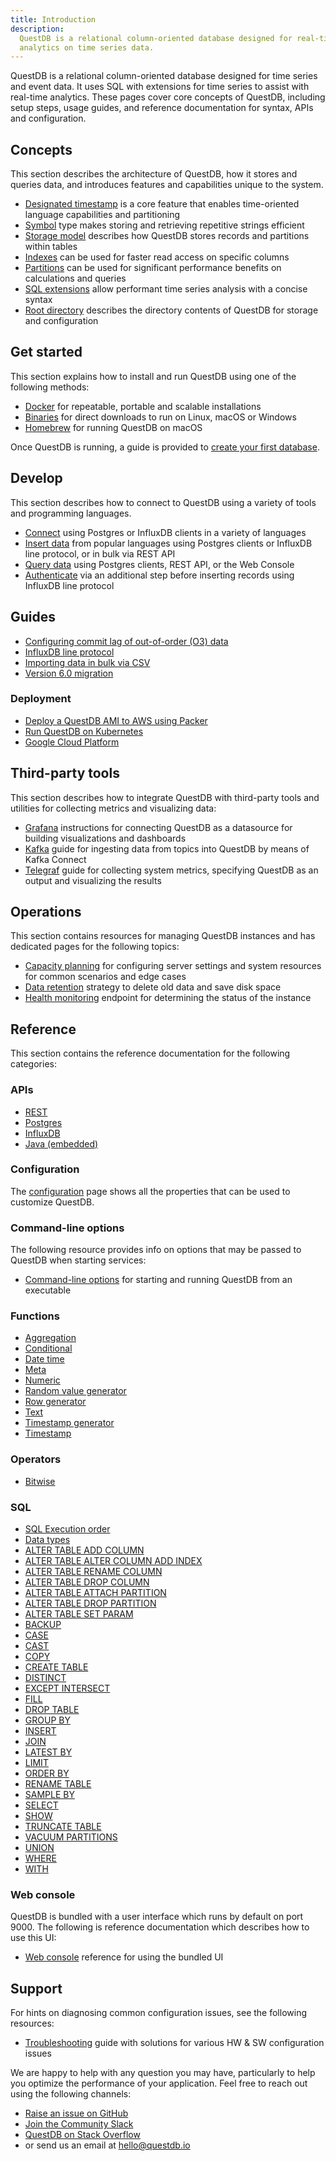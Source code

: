 ```yaml
---
title: Introduction
description:
  QuestDB is a relational column-oriented database designed for real-time
  analytics on time series data.
---
```


QuestDB is a relational column-oriented database designed for time series and
event data. It uses SQL with extensions for time series to assist with real-time
analytics. These pages cover core concepts of QuestDB, including setup steps,
usage guides, and reference documentation for syntax, APIs and configuration.

## Concepts

This section describes the architecture of QuestDB, how it stores and queries
data, and introduces features and capabilities unique to the system.

- [Designated timestamp](/docs/concept/designated-timestamp/) is a core feature
  that enables time-oriented language capabilities and partitioning
- [Symbol](/docs/concept/symbol/) type makes storing and retrieving repetitive
  strings efficient
- [Storage model](/docs/concept/storage-model/) describes how QuestDB stores
  records and partitions within tables
- [Indexes](/docs/concept/indexes/) can be used for faster read access on
  specific columns
- [Partitions](/docs/concept/partitions/) can be used for significant
  performance benefits on calculations and queries
- [SQL extensions](/docs/concept/sql-extensions/) allow performant time series
  analysis with a concise syntax
- [Root directory](/docs/concept/root-directory-structure/) describes the
  directory contents of QuestDB for storage and configuration

## Get started

This section explains how to install and run QuestDB using one of the following
methods:

- [Docker](/docs/get-started/docker/) for repeatable, portable and scalable
  installations
- [Binaries](/docs/get-started/binaries/) for direct downloads to run on Linux,
  macOS or Windows
- [Homebrew](/docs/get-started/homebrew/) for running QuestDB on macOS

Once QuestDB is running, a guide is provided to
[create your first database](/docs/get-started/first-database/).

## Develop

This section describes how to connect to QuestDB using a variety of tools and
programming languages.

- [Connect](/docs/develop/connect/) using Postgres or InfluxDB clients in a
  variety of languages
- [Insert data](/docs/develop/insert-data/) from popular languages using
  Postgres clients or InfluxDB line protocol, or in bulk via REST API
- [Query data](/docs/develop/query-data/) using Postgres clients, REST API, or
  the Web Console
- [Authenticate](/docs/develop/authenticate/) via an additional step before
  inserting records using InfluxDB line protocol

## Guides

- [Configuring commit lag of out-of-order (O3) data](/docs/guides/out-of-order-commit-lag/)
- [InfluxDB line protocol](/docs/guides/influxdb-line-protocol/)
- [Importing data in bulk via CSV](/docs/guides/importing-data/)
- [Version 6.0 migration](/docs/guides/v6-migration/)

### Deployment

- [Deploy a QuestDB AMI to AWS using Packer](/docs/guides/aws-packer/)
- [Run QuestDB on Kubernetes](/docs/guides/kubernetes/)
- [Google Cloud Platform](/docs/guides/google-cloud-platform/)

## Third-party tools

This section describes how to integrate QuestDB with third-party tools and
utilities for collecting metrics and visualizing data:

- [Grafana](/docs/third-party-tools/grafana/) instructions for connecting
  QuestDB as a datasource for building visualizations and dashboards
- [Kafka](/docs/third-party-tools/kafka/) guide for ingesting data from topics
  into QuestDB by means of Kafka Connect
- [Telegraf](/docs/third-party-tools/telegraf/) guide for collecting system
  metrics, specifying QuestDB as an output and visualizing the results

## Operations

This section contains resources for managing QuestDB instances and has dedicated
pages for the following topics:

- [Capacity planning](/docs/operations/capacity-planning/) for configuring
  server settings and system resources for common scenarios and edge cases
- [Data retention](/docs/operations/data-retention/) strategy to delete old data
  and save disk space
- [Health monitoring](/docs/operations/health-monitoring/) endpoint for
  determining the status of the instance

## Reference

This section contains the reference documentation for the following categories:

### APIs

- [REST](/docs/reference/api/rest/)
- [Postgres](/docs/reference/api/postgres/)
- [InfluxDB](/docs/reference/api/influxdb/)
- [Java (embedded)](/docs/reference/api/java-embedded/)

### Configuration

The [configuration](/docs/reference/configuration/) page shows all the
properties that can be used to customize QuestDB.

### Command-line options

The following resource provides info on options that may be passed to QuestDB
when starting services:

- [Command-line options](/docs/reference/command-line-options/) for starting and
  running QuestDB from an executable

### Functions

- [Aggregation](/docs/reference/function/aggregation/)
- [Conditional](/docs/reference/function/conditional/)
- [Date time](/docs/reference/function/date-time/)
- [Meta](/docs/reference/function/meta/)
- [Numeric](/docs/reference/function/numeric/)
- [Random value generator](/docs/reference/function/random-value-generator/)
- [Row generator](/docs/reference/function/row-generator/)
- [Text](/docs/reference/function/text/)
- [Timestamp generator](/docs/reference/function/timestamp-generator/)
- [Timestamp](/docs/reference/function/timestamp/)

### Operators

- [Bitwise](/docs/reference/operators/bitwise/)

### SQL

- [SQL Execution order](/docs/reference/sql/datatypes/)
- [Data types](/docs/reference/sql/datatypes/)
- [ALTER TABLE ADD COLUMN](/docs/reference/sql/alter-table-add-column/)
- [ALTER TABLE ALTER COLUMN ADD INDEX](/docs/reference/sql/alter-table-alter-column-add-index/)
- [ALTER TABLE RENAME COLUMN](/docs/reference/sql/alter-table-rename-column/)
- [ALTER TABLE DROP COLUMN](/docs/reference/sql/alter-table-drop-column/)
- [ALTER TABLE ATTACH PARTITION](/docs/reference/sql/alter-table-attach-partition/)
- [ALTER TABLE DROP PARTITION](/docs/reference/sql/alter-table-drop-partition/)
- [ALTER TABLE SET PARAM](/docs/reference/sql/alter-table-set-param/)
- [BACKUP](/docs/reference/sql/backup/)
- [CASE](/docs/reference/sql/case/)
- [CAST](/docs/reference/sql/cast/)
- [COPY](/docs/reference/sql/copy/)
- [CREATE TABLE](/docs/reference/sql/create-table/)
- [DISTINCT](/docs/reference/sql/distinct/)
- [EXCEPT INTERSECT](/docs/reference/sql/except-intersect/)
- [FILL](/docs/reference/sql/fill/)
- [DROP TABLE](/docs/reference/sql/drop/)
- [GROUP BY](/docs/reference/sql/group-by/)
- [INSERT](/docs/reference/sql/insert/)
- [JOIN](/docs/reference/sql/join/)
- [LATEST BY](/docs/reference/sql/latest-by/)
- [LIMIT](/docs/reference/sql/limit/)
- [ORDER BY](/docs/reference/sql/order-by/)
- [RENAME TABLE](/docs/reference/sql/rename/)
- [SAMPLE BY](/docs/reference/sql/sample-by/)
- [SELECT](/docs/reference/sql/select/)
- [SHOW](/docs/reference/sql/show/)
- [TRUNCATE TABLE](/docs/reference/sql/truncate/)
- [VACUUM PARTITIONS](/docs/reference/sql/vacuum-partitions/)
- [UNION](/docs/reference/sql/union/)
- [WHERE](/docs/reference/sql/where/)
- [WITH](/docs/reference/sql/with/)

### Web console

QuestDB is bundled with a user interface which runs by default on port 9000. The
following is reference documentation which describes how to use this UI:

- [Web console](/docs/reference/web-console/) reference for using the bundled UI

## Support

For hints on diagnosing common configuration issues, see the following
resources:

- [Troubleshooting](/docs/faq/troubleshooting/) guide with solutions for various
  HW & SW configuration issues

We are happy to help with any question you may have, particularly to help you
optimize the performance of your application. Feel free to reach out using the
following channels:

- [Raise an issue on GitHub]({@githubUrl@}/issues)
- [Join the Community Slack]({@slackUrl@})
- [QuestDB on Stack Overflow]({@stackoverflowUrl@})
- or send us an email at [hello@questdb.io](mailto:hello@questdb.io)
